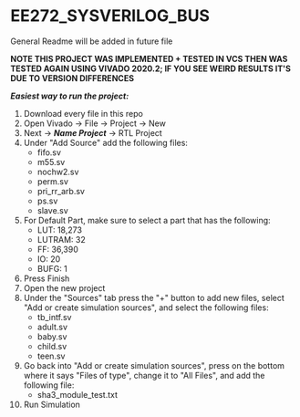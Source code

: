 # EE272_SYSVERILOG_BUS

General Readme will be added in future file

******NOTE THIS PROJECT WAS IMPLEMENTED + TESTED IN VCS THEN WAS TESTED AGAIN USING VIVADO 2020.2; IF YOU SEE WEIRD RESULTS IT'S DUE TO VERSION DIFFERENCES******

***Easiest way to run the project:***
1. Download every file in this repo
2. Open Vivado -> File -> Project -> New
3. Next -> ***Name Project*** -> RTL Project
4. Under "Add Source" add the following files:
    - fifo.sv
    - m55.sv
    - nochw2.sv
    - perm.sv
    - pri_rr_arb.sv
    - ps.sv
    - slave.sv
5. For Default Part, make sure to select a part that has the following:
    - LUT: 18,273
    - LUTRAM: 32
    - FF: 36,390
    - IO: 20
    - BUFG: 1
6. Press Finish
7. Open the new project
8. Under the "Sources" tab press the "+" button to add new files, select "Add or create simulation sources", and select the following files:
    - tb_intf.sv
    - adult.sv
    - baby.sv
    - child.sv
    - teen.sv
9. Go back into "Add or create simulation sources", press on the bottom where it says "Files of type", change it to "All Files", and add the following file:
    - sha3_module_test.txt
11. Run Simulation
